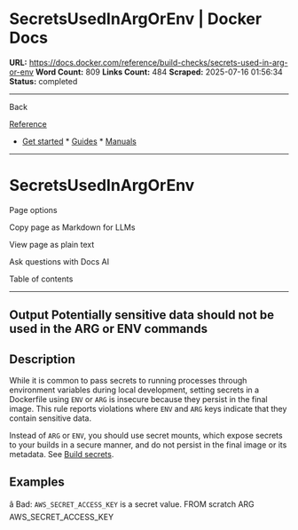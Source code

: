 # SecretsUsedInArgOrEnv | Docker Docs

**URL:** https://docs.docker.com/reference/build-checks/secrets-used-in-arg-or-env
**Word Count:** 809
**Links Count:** 484
**Scraped:** 2025-07-16 01:56:34
**Status:** completed

---

Back

[Reference](https://docs.docker.com/reference/)

  * [Get started](https://docs.docker.com/get-started/)   * [Guides](https://docs.docker.com/guides/)   * [Manuals](https://docs.docker.com/manuals/)

* * *

# SecretsUsedInArgOrEnv

Page options

Copy page as Markdown for LLMs

View page as plain text

Ask questions with Docs AI

Table of contents

* * *

## Output               Potentially sensitive data should not be used in the ARG or ENV commands

## Description

While it is common to pass secrets to running processes through environment variables during local development, setting secrets in a Dockerfile using `ENV` or `ARG` is insecure because they persist in the final image. This rule reports violations where `ENV` and `ARG` keys indicate that they contain sensitive data.

Instead of `ARG` or `ENV`, you should use secret mounts, which expose secrets to your builds in a secure manner, and do not persist in the final image or its metadata. See [Build secrets](https://docs.docker.com/build/building/secrets/).

## Examples

â Bad: `AWS_SECRET_ACCESS_KEY` is a secret value.               FROM scratch     ARG AWS_SECRET_ACCESS_KEY